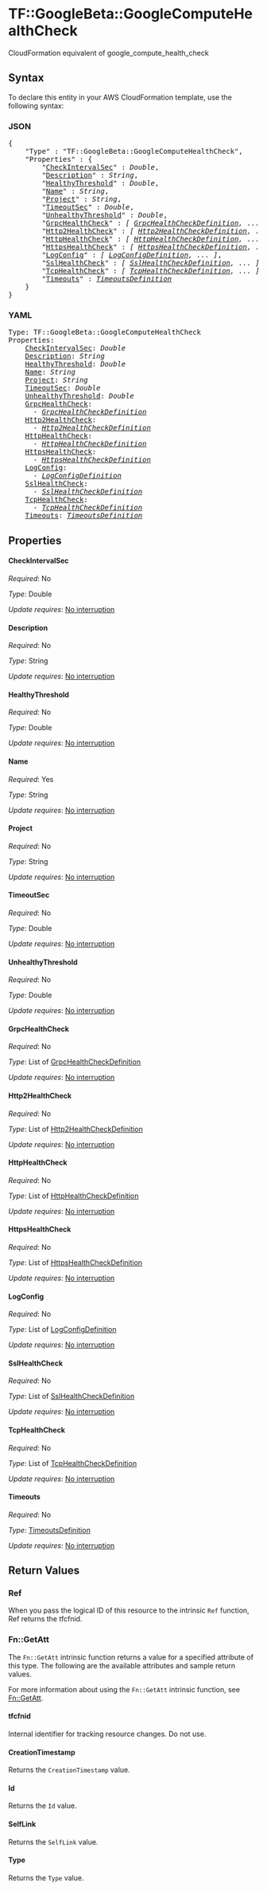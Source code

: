 # TF::GoogleBeta::GoogleComputeHealthCheck

CloudFormation equivalent of google_compute_health_check

## Syntax

To declare this entity in your AWS CloudFormation template, use the following syntax:

### JSON

<pre>
{
    "Type" : "TF::GoogleBeta::GoogleComputeHealthCheck",
    "Properties" : {
        "<a href="#checkintervalsec" title="CheckIntervalSec">CheckIntervalSec</a>" : <i>Double</i>,
        "<a href="#description" title="Description">Description</a>" : <i>String</i>,
        "<a href="#healthythreshold" title="HealthyThreshold">HealthyThreshold</a>" : <i>Double</i>,
        "<a href="#name" title="Name">Name</a>" : <i>String</i>,
        "<a href="#project" title="Project">Project</a>" : <i>String</i>,
        "<a href="#timeoutsec" title="TimeoutSec">TimeoutSec</a>" : <i>Double</i>,
        "<a href="#unhealthythreshold" title="UnhealthyThreshold">UnhealthyThreshold</a>" : <i>Double</i>,
        "<a href="#grpchealthcheck" title="GrpcHealthCheck">GrpcHealthCheck</a>" : <i>[ <a href="grpchealthcheckdefinition.md">GrpcHealthCheckDefinition</a>, ... ]</i>,
        "<a href="#http2healthcheck" title="Http2HealthCheck">Http2HealthCheck</a>" : <i>[ <a href="http2healthcheckdefinition.md">Http2HealthCheckDefinition</a>, ... ]</i>,
        "<a href="#httphealthcheck" title="HttpHealthCheck">HttpHealthCheck</a>" : <i>[ <a href="httphealthcheckdefinition.md">HttpHealthCheckDefinition</a>, ... ]</i>,
        "<a href="#httpshealthcheck" title="HttpsHealthCheck">HttpsHealthCheck</a>" : <i>[ <a href="httpshealthcheckdefinition.md">HttpsHealthCheckDefinition</a>, ... ]</i>,
        "<a href="#logconfig" title="LogConfig">LogConfig</a>" : <i>[ <a href="logconfigdefinition.md">LogConfigDefinition</a>, ... ]</i>,
        "<a href="#sslhealthcheck" title="SslHealthCheck">SslHealthCheck</a>" : <i>[ <a href="sslhealthcheckdefinition.md">SslHealthCheckDefinition</a>, ... ]</i>,
        "<a href="#tcphealthcheck" title="TcpHealthCheck">TcpHealthCheck</a>" : <i>[ <a href="tcphealthcheckdefinition.md">TcpHealthCheckDefinition</a>, ... ]</i>,
        "<a href="#timeouts" title="Timeouts">Timeouts</a>" : <i><a href="timeoutsdefinition.md">TimeoutsDefinition</a></i>
    }
}
</pre>

### YAML

<pre>
Type: TF::GoogleBeta::GoogleComputeHealthCheck
Properties:
    <a href="#checkintervalsec" title="CheckIntervalSec">CheckIntervalSec</a>: <i>Double</i>
    <a href="#description" title="Description">Description</a>: <i>String</i>
    <a href="#healthythreshold" title="HealthyThreshold">HealthyThreshold</a>: <i>Double</i>
    <a href="#name" title="Name">Name</a>: <i>String</i>
    <a href="#project" title="Project">Project</a>: <i>String</i>
    <a href="#timeoutsec" title="TimeoutSec">TimeoutSec</a>: <i>Double</i>
    <a href="#unhealthythreshold" title="UnhealthyThreshold">UnhealthyThreshold</a>: <i>Double</i>
    <a href="#grpchealthcheck" title="GrpcHealthCheck">GrpcHealthCheck</a>: <i>
      - <a href="grpchealthcheckdefinition.md">GrpcHealthCheckDefinition</a></i>
    <a href="#http2healthcheck" title="Http2HealthCheck">Http2HealthCheck</a>: <i>
      - <a href="http2healthcheckdefinition.md">Http2HealthCheckDefinition</a></i>
    <a href="#httphealthcheck" title="HttpHealthCheck">HttpHealthCheck</a>: <i>
      - <a href="httphealthcheckdefinition.md">HttpHealthCheckDefinition</a></i>
    <a href="#httpshealthcheck" title="HttpsHealthCheck">HttpsHealthCheck</a>: <i>
      - <a href="httpshealthcheckdefinition.md">HttpsHealthCheckDefinition</a></i>
    <a href="#logconfig" title="LogConfig">LogConfig</a>: <i>
      - <a href="logconfigdefinition.md">LogConfigDefinition</a></i>
    <a href="#sslhealthcheck" title="SslHealthCheck">SslHealthCheck</a>: <i>
      - <a href="sslhealthcheckdefinition.md">SslHealthCheckDefinition</a></i>
    <a href="#tcphealthcheck" title="TcpHealthCheck">TcpHealthCheck</a>: <i>
      - <a href="tcphealthcheckdefinition.md">TcpHealthCheckDefinition</a></i>
    <a href="#timeouts" title="Timeouts">Timeouts</a>: <i><a href="timeoutsdefinition.md">TimeoutsDefinition</a></i>
</pre>

## Properties

#### CheckIntervalSec

_Required_: No

_Type_: Double

_Update requires_: [No interruption](https://docs.aws.amazon.com/AWSCloudFormation/latest/UserGuide/using-cfn-updating-stacks-update-behaviors.html#update-no-interrupt)

#### Description

_Required_: No

_Type_: String

_Update requires_: [No interruption](https://docs.aws.amazon.com/AWSCloudFormation/latest/UserGuide/using-cfn-updating-stacks-update-behaviors.html#update-no-interrupt)

#### HealthyThreshold

_Required_: No

_Type_: Double

_Update requires_: [No interruption](https://docs.aws.amazon.com/AWSCloudFormation/latest/UserGuide/using-cfn-updating-stacks-update-behaviors.html#update-no-interrupt)

#### Name

_Required_: Yes

_Type_: String

_Update requires_: [No interruption](https://docs.aws.amazon.com/AWSCloudFormation/latest/UserGuide/using-cfn-updating-stacks-update-behaviors.html#update-no-interrupt)

#### Project

_Required_: No

_Type_: String

_Update requires_: [No interruption](https://docs.aws.amazon.com/AWSCloudFormation/latest/UserGuide/using-cfn-updating-stacks-update-behaviors.html#update-no-interrupt)

#### TimeoutSec

_Required_: No

_Type_: Double

_Update requires_: [No interruption](https://docs.aws.amazon.com/AWSCloudFormation/latest/UserGuide/using-cfn-updating-stacks-update-behaviors.html#update-no-interrupt)

#### UnhealthyThreshold

_Required_: No

_Type_: Double

_Update requires_: [No interruption](https://docs.aws.amazon.com/AWSCloudFormation/latest/UserGuide/using-cfn-updating-stacks-update-behaviors.html#update-no-interrupt)

#### GrpcHealthCheck

_Required_: No

_Type_: List of <a href="grpchealthcheckdefinition.md">GrpcHealthCheckDefinition</a>

_Update requires_: [No interruption](https://docs.aws.amazon.com/AWSCloudFormation/latest/UserGuide/using-cfn-updating-stacks-update-behaviors.html#update-no-interrupt)

#### Http2HealthCheck

_Required_: No

_Type_: List of <a href="http2healthcheckdefinition.md">Http2HealthCheckDefinition</a>

_Update requires_: [No interruption](https://docs.aws.amazon.com/AWSCloudFormation/latest/UserGuide/using-cfn-updating-stacks-update-behaviors.html#update-no-interrupt)

#### HttpHealthCheck

_Required_: No

_Type_: List of <a href="httphealthcheckdefinition.md">HttpHealthCheckDefinition</a>

_Update requires_: [No interruption](https://docs.aws.amazon.com/AWSCloudFormation/latest/UserGuide/using-cfn-updating-stacks-update-behaviors.html#update-no-interrupt)

#### HttpsHealthCheck

_Required_: No

_Type_: List of <a href="httpshealthcheckdefinition.md">HttpsHealthCheckDefinition</a>

_Update requires_: [No interruption](https://docs.aws.amazon.com/AWSCloudFormation/latest/UserGuide/using-cfn-updating-stacks-update-behaviors.html#update-no-interrupt)

#### LogConfig

_Required_: No

_Type_: List of <a href="logconfigdefinition.md">LogConfigDefinition</a>

_Update requires_: [No interruption](https://docs.aws.amazon.com/AWSCloudFormation/latest/UserGuide/using-cfn-updating-stacks-update-behaviors.html#update-no-interrupt)

#### SslHealthCheck

_Required_: No

_Type_: List of <a href="sslhealthcheckdefinition.md">SslHealthCheckDefinition</a>

_Update requires_: [No interruption](https://docs.aws.amazon.com/AWSCloudFormation/latest/UserGuide/using-cfn-updating-stacks-update-behaviors.html#update-no-interrupt)

#### TcpHealthCheck

_Required_: No

_Type_: List of <a href="tcphealthcheckdefinition.md">TcpHealthCheckDefinition</a>

_Update requires_: [No interruption](https://docs.aws.amazon.com/AWSCloudFormation/latest/UserGuide/using-cfn-updating-stacks-update-behaviors.html#update-no-interrupt)

#### Timeouts

_Required_: No

_Type_: <a href="timeoutsdefinition.md">TimeoutsDefinition</a>

_Update requires_: [No interruption](https://docs.aws.amazon.com/AWSCloudFormation/latest/UserGuide/using-cfn-updating-stacks-update-behaviors.html#update-no-interrupt)

## Return Values

### Ref

When you pass the logical ID of this resource to the intrinsic `Ref` function, Ref returns the tfcfnid.

### Fn::GetAtt

The `Fn::GetAtt` intrinsic function returns a value for a specified attribute of this type. The following are the available attributes and sample return values.

For more information about using the `Fn::GetAtt` intrinsic function, see [Fn::GetAtt](https://docs.aws.amazon.com/AWSCloudFormation/latest/UserGuide/intrinsic-function-reference-getatt.html).

#### tfcfnid

Internal identifier for tracking resource changes. Do not use.

#### CreationTimestamp

Returns the <code>CreationTimestamp</code> value.

#### Id

Returns the <code>Id</code> value.

#### SelfLink

Returns the <code>SelfLink</code> value.

#### Type

Returns the <code>Type</code> value.

